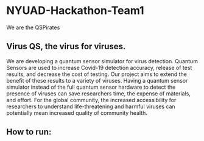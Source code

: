 # NYUAD-Hackathon-Team1
We are the QSPirates

## Virus QS, the virus for viruses.
We are developing a quantum sensor simulator for virus detection. Quantum Sensors are used to increase Covid-19 detection accuracy, release of test results, and decrease the cost of testing. Our project aims to extend the benefit of these results to a variety of viruses. Having a quantum sensor simulator instead of the full quantum sensor hardware to detect the presence of viruses can save researchers time, the expense of materials, and effort. For the global community, the increased accessibility for researchers to understand life-threatening and harmful viruses can potentially mean increased quality of community health.

## How to run:

